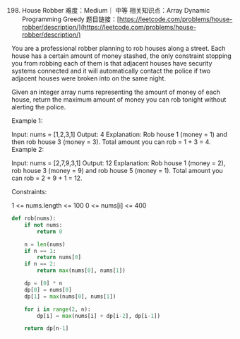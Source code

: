 198. House Robber
难度：Medium｜ 中等
相关知识点：Array Dynamic Programming Greedy
题目链接：[https://leetcode.com/problems/house-robber/description/](https://leetcode.com/problems/house-robber/description/)


You are a professional robber planning to rob houses along a street. Each house has a certain amount of money stashed, the only constraint stopping you from robbing each of them is that adjacent houses have security systems connected and it will automatically contact the police if two adjacent houses were broken into on the same night.

Given an integer array nums representing the amount of money of each house, return the maximum amount of money you can rob tonight without alerting the police.

 

Example 1:

Input: nums = [1,2,3,1]
Output: 4
Explanation: Rob house 1 (money = 1) and then rob house 3 (money = 3).
Total amount you can rob = 1 + 3 = 4.
Example 2:

Input: nums = [2,7,9,3,1]
Output: 12
Explanation: Rob house 1 (money = 2), rob house 3 (money = 9) and rob house 5 (money = 1).
Total amount you can rob = 2 + 9 + 1 = 12.
 

Constraints:

1 <= nums.length <= 100
0 <= nums[i] <= 400

```python
def rob(nums):
    if not nums:
        return 0

    n = len(nums)
    if n == 1:
        return nums[0]
    if n == 2:
        return max(nums[0], nums[1])

    dp = [0] * n
    dp[0] = nums[0]
    dp[1] = max(nums[0], nums[1])

    for i in range(2, n):
        dp[i] = max(nums[i] + dp[i-2], dp[i-1])

    return dp[n-1]
```
